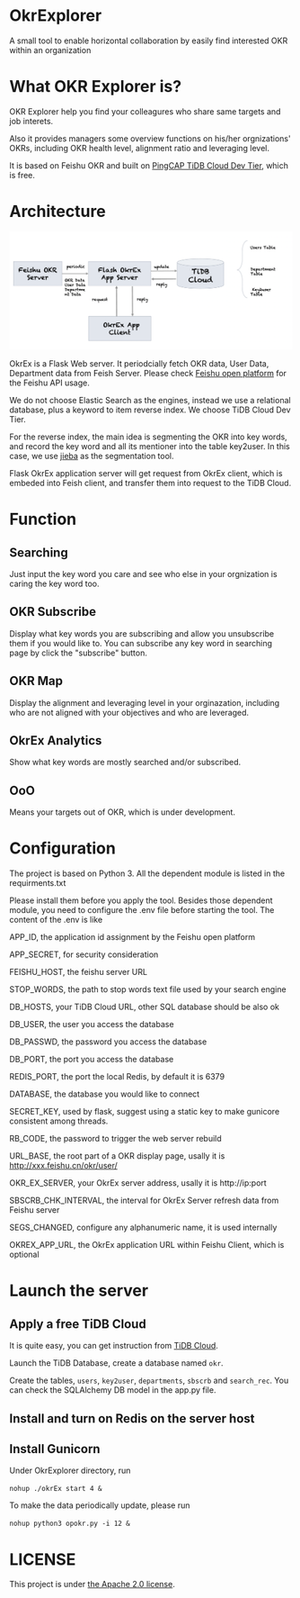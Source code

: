 # OkrExplorer
A small tool to enable horizontal collaboration by easily find interested OKR within an organization

# What OKR Explorer is?

OKR Explorer help you find your colleagures who share same targets and job interets.

Also it provides managers some overview functions on his/her orgnizations' OKRs, including OKR health level, alignment ratio and leveraging level.

It is based on Feishu OKR and built on [PingCAP TiDB Cloud Dev Tier](https://tidbcloud.com/console/plans), which is free.

# Architecture

![Arch](/images/arch.png)

OkrEx is a Flask Web server. It periodcially fetch OKR data, User Data, Department data from Feish Server. Please check [Feishu open platform](https://open.feishu.cn/) for the Feishu API usage.

We do not choose Elastic Search as the engines, instead we use a relational database, plus a keyword to item reverse index. We choose TiDB Cloud Dev Tier.

For the reverse index, the main idea is segmenting the OKR into key words, and record the key word and all its mentioner into the table key2user. In this case, we use [jieba](https://github.com/fxsjy/jieba) as the segmentation tool.

Flask OkrEx application server will get request from OkrEx client, which is embeded into Feish client, and transfer them into request to the TiDB Cloud.

# Function

## Searching

Just input the key word you care and see who else in your orgnization is caring the key word too.

## OKR Subscribe

Display what key words you are subscribing and allow you unsubscribe them if you would like to. You can subscribe any key word in searching page by click the "subscribe" button.

## OKR Map

Display the alignment and leveraging level in your orginazation, including who are not aligned with your objectives and who are leveraged.
## OkrEx Analytics
Show what key words are mostly searched and/or subscribed.

## OoO
Means your targets out of OKR, which is under development.

# Configuration

The project is based on Python 3. All the dependent module is listed in the requirments.txt

Please install them before you apply the tool. Besides those dependent module, you need to configure the .env file before starting the tool. The content of the .env is like

APP_ID, the application id assignment by the Feishu open platform

APP_SECRET, for security consideration

FEISHU_HOST, the feishu server URL

STOP_WORDS, the path to stop words text file used by your search engine

DB_HOSTS, your TiDB Cloud URL, other SQL database should be also ok

DB_USER, the user you access the database

DB_PASSWD, the password you access the database

DB_PORT, the port you access the database

REDIS_PORT, the port the local Redis, by default it is 6379

DATABASE, the database you would like to connect

SECRET_KEY, used by flask, suggest using a static key to make gunicore consistent among threads.

RB_CODE, the password to trigger the web server rebuild

URL_BASE, the root part of a OKR display page, usally it is http://xxx.feishu.cn/okr/user/

OKR_EX_SERVER, your OkrEx server address, usally it is http://ip:port

SBSCRB_CHK_INTERVAL, the interval for OkrEx Server refresh data from Feishu server

SEGS_CHANGED, configure any alphanumeric name, it is used internally

OKREX_APP_URL, the OkrEx application URL within Feishu Client, which is optional

# Launch the server

## Apply a free TiDB Cloud
It is quite easy, you can get instruction from [TiDB Cloud](https://tidbcloud.com/console/plans).

Launch the TiDB Database, create a database named `okr`.

Create the tables, `users`, `key2user`, `departments`, `sbscrb` and `search_rec`. You can check the SQLAlchemy DB model in the app.py file.

## Install and turn on Redis on the server host

## Install Gunicorn

Under OkrExplorer directory, run

`nohup ./okrEx start 4 &`

To make the data periodically update, please run

`nohup python3 opokr.py -i 12 &`

# LICENSE

This project is under [the Apache 2.0 license](https://www.apache.org/licenses/LICENSE-2.0).
